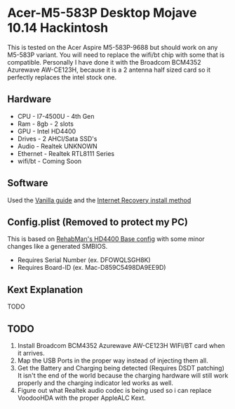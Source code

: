 # Acer-M5-583P Desktop Mojave 10.14 Hackintosh

This is tested on the Acer Aspire M5-583P-9688 but should work on any M5-583P variant. You will need to replace the wifi/bt chip with some that is compatible. Personally I have done it with the Broadcom BCM4352 Azurewave AW-CE123H, because it is a 2 antenna half sized card so it perfectly replaces the intel stock one.

## Hardware
* CPU - I7-4500U - 4th Gen
* Ram - 8gb - 2 slots
* GPU - Intel HD4400
* Drives - 2 AHCI/Sata SSD's
* Audio - Realtek UNKNOWN
* Ethernet - Realtek RTL8111 Series
* wifi/bt - Coming Soon

## Software
Used the [Vanilla guide](https://hackintosh.gitbook.io/-r-hackintosh-vanilla-desktop-guide/) and the [Internet Recovery install method](https://internet-install.gitbook.io/macos-internet-install/)

## Config.plist (Removed to protect my PC)
This is based on [RehabMan's HD4400 Base config](https://github.com/RehabMan/OS-X-Clover-Laptop-Config/blob/master/config_HD4600_4400_4200.plist) with some minor changes like a generated SMBIOS.

* Requires Serial Number (ex. DFOWQLSGH8K)
* Requires Board-ID (ex. Mac-D859C5498DA9EE9D)

## Kext Explanation
TODO

## TODO
1. Install Broadcom BCM4352 Azurewave AW-CE123H WIFI/BT card when it arrives.
2. Map the USB Ports in the proper way instead of injecting them all.
3. Get the Battery and Charging being detected (Requires DSDT patching) It isn't the end of the world because the charging hardware will still work properly and the charging indicator led works as well.
4. Figure out what Realtek audio codec is being used so i can replace VoodooHDA with the proper AppleALC Kext.
